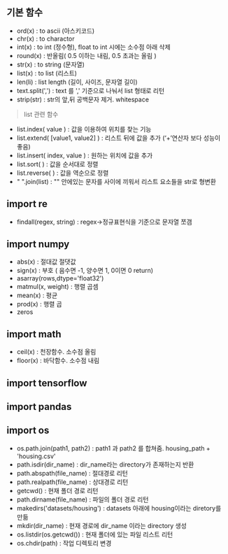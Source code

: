 ## 기본 함수

- ord(x) : to ascii (아스키코드)
- chr(x) : to charactor
- int(x) : to int (정수형), float to int 시에는 소수점 아래 삭제
- round(x) : 반올림( 0.5 이하는 내림, 0.5 초과는 올림 )
- str(x) : to string (문자열)
- list(x) : to list (리스트)
- len(li) : list length (길이, 사이즈, 문자열 길이)
- text.split(',') : text 를 ',' 기준으로 나눠서 list 형태로 리턴
- strip(str) : str의 앞,뒤 공백문자 제거. whitespace

> list 관련 함수

- list.index( value ) : 값을 이용하여 위치를 찾는 기능
- list.extend( [value1, value2] ) : 리스트 뒤에 값을 추가 (‘+’연산자 보다 성능이 좋음)
- list.insert( index, value ) : 원하는 위치에 값을 추가
- list.sort( ) : 값을 순서대로 정렬
- list.reverse( ) : 값을 역순으로 정렬
- " ".join(list) : "" 안에있는 문자를 사이에 끼워서 리스트 요소들을 str로 형변환

## import re

- findall(regex, string) : regex→정규표현식을 기준으로 문자열 쪼갬

## import numpy

- abs(x) : 절대값 절댓값
- sign(x) : 부호 ( 음수면 -1, 양수면 1, 0이면 0 return)
- asarray(rows,dtype='float32')
- matmul(x, weight) : 행렬 곱셈
- mean(x) : 평균
- prod(x) : 행렬 곱
- zeros

## import math
- ceil(x) : 천장함수. 소수점 올림
- floor(x) : 바닥함수. 소수점 내림

## import tensorflow

## import pandas

## import os

- os.path.join(path1, path2)
: path1 과 path2 를 합쳐줌. housing_path + 'housing.csv'
- path.isdir(dir_name)
: dir_name라는 directory가 존재하는지 반환
- path.abspath(file_name) : 절대경로 리턴
- path.realpath(file_name) : 상대경로 리턴
- getcwd() : 현재 폴더 경로 리턴
- path.dirname(file_name) : 파일의 폴더 경로 리턴
- makedirs('datasets/housing')
: datasets 아래에 housing이라는 diretory를 만듦
- mkdir(dir_name) : 현재 경로에 dir_name 이라는 directory 생성
- os.listdir(os.getcwd()) : 현재 폴더에 있는 파일 리스트 리턴
- os.chdir(path) : 작업 디렉토리 변경
